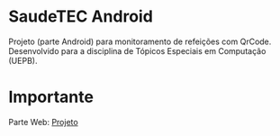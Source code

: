 # SaudeTEC Android
Projeto (parte Android) para monitoramento de refeições com QrCode. Desenvolvido para a disciplina de Tópicos Especiais em Computação (UEPB).

# Importante

Parte Web: [Projeto](https://github.com/andre-marques/UsuarioAPI)
